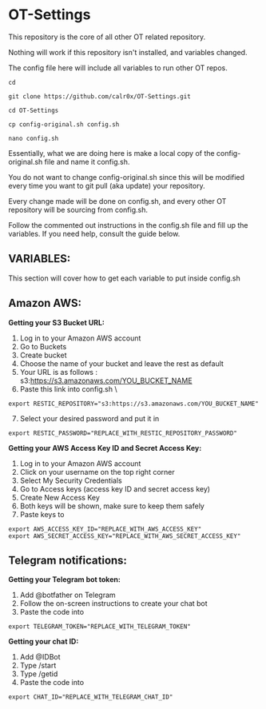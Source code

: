 # __OT-Settings__
This repository is the core of all other OT related repository. 

Nothing will work if this repository isn't installed, and variables changed.

The config file here will include all variables to run other OT repos. 
```
cd
```
```
git clone https://github.com/calr0x/OT-Settings.git
```
```
cd OT-Settings
```
```
cp config-original.sh config.sh
```
```
nano config.sh
```
Essentially, what we are doing here is make a local copy of the config-original.sh file and name it config.sh. 

You do not want to change config-original.sh since this will be modified every time you want to git pull (aka update) your repository. 

Every change made will be done on config.sh, and every other OT repository will be sourcing from config.sh.

Follow the commented out instructions in the config.sh file and fill up the variables. If you need help, consult the guide below.

## __VARIABLES:__
This section will cover how to get each variable to put inside config.sh

## Amazon AWS:
__Getting your S3 Bucket URL:__

1. Log in to your Amazon AWS account
2. Go to Buckets
3. Create bucket
4. Choose the name of your bucket and leave the rest as default
5. Your URL is as follows : \
s3:https://s3.amazonaws.com/YOU_BUCKET_NAME
6. Paste this link into config.sh  \
```
export RESTIC_REPOSITORY="s3:https://s3.amazonaws.com/YOU_BUCKET_NAME"
```
7. Select your desired password and put it in 
```
export RESTIC_PASSWORD="REPLACE_WITH_RESTIC_REPOSITORY_PASSWORD"
```

__Getting your AWS Access Key ID and Secret Access Key:__

1. Log in to your Amazon AWS account
2. Click on your username on the top right corner
3. Select My Security Credentials
4. Go to Access keys (access key ID and secret access key)
5. Create New Access Key
6. Both keys will be shown, make sure to keep them safely
7. Paste keys to 

```
export AWS_ACCESS_KEY_ID="REPLACE_WITH_AWS_ACCESS_KEY"
export AWS_SECRET_ACCESS_KEY="REPLACE_WITH_AWS_SECRET_ACCESS_KEY"
```

## Telegram notifications:
__Getting your Telegram bot token:__

1. Add @botfather on Telegram
2. Follow the on-screen instructions to create your chat bot
3. Paste the code into

```
export TELEGRAM_TOKEN="REPLACE_WITH_TELEGRAM_TOKEN"
```

__Getting your chat ID:__

1. Add @IDBot 
2. Type /start
3. Type /getid
4. Paste the code into

```
export CHAT_ID="REPLACE_WITH_TELEGRAM_CHAT_ID"
```
